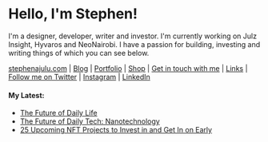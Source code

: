   <!-- Hello there! Feel free to make this your own but kindly don't use my data. Attributions are welcomed & appreciated --> 

# Hello, I'm Stephen!

I'm a designer, developer, writer and investor. I'm currently working on Julz Insight, Hyvaros and NeoNairobi. I have a passion for building, investing and writing things of which you can see below.

[stephenajulu.com](https://stephenajulu.com) | [Blog](https://stephenajulu.com/blog) | [Portfolio](https://stephenajulu.com/portfolio) | [Shop](https://stephenajulu.com/store) | [Get in touch with me](https://stephenajulu.com/contact) | [Links](https://stephenajulu.com/links) | [Follow me on Twitter](https://twitter.com/stephenajulu) | [Instagram](https://instagram.com/stephenajulu) | [LinkedIn](https://linkedin.com/in/stephenajulu)

#### My Latest:

<!-- BLOG-POST-LIST:START -->
- [The Future of Daily Life](https://stephenajulu.com/blog/the-future-of-daily-life/)
- [The Future of Daily Tech: Nanotechnology](https://stephenajulu.com/blog/the-future-of-daily-tech-nanotechnology/)
- [25 Upcoming NFT Projects to Invest in and Get In on Early](https://stephenajulu.com/blog/25-upcoming-nft-projects-to-invest-in-and-get-in-on-early/)
<!-- BLOG-POST-LIST:END -->

